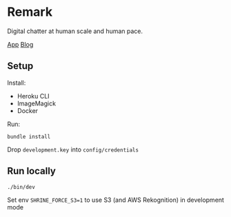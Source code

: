 # Remark

Digital chatter at human scale and human pace.

[App](https://remark.social)
[Blog](https://remark.social/blog)

## Setup

Install:

* Heroku CLI
* ImageMagick
* Docker

Run:

```
bundle install
```

Drop `development.key` into `config/credentials`

## Run locally

```
./bin/dev
```

Set env `SHRINE_FORCE_S3=1` to use S3 (and AWS Rekognition) in development mode
